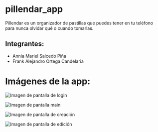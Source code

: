 # pillendar_app
Pillendar es un organizador de pastillas que puedes tener en tu teléfono para nunca olvidar qué o cuando tomarlas.
## Integrantes:
* Annia Mariel Salcedo Piña
* Frank Alejandro Ortega Candelaria
# Imágenes de la app:
![Imagen de pantalla de login](docs/imgs/login.jpeg)

![Imagen de pantalla main](docs/imgs/login.jpeg)

![Imagen de pantalla de creación ](docs/imgs/create.jpeg)

![Imagen de pantalla de edición](docs/imgs/edit.jpeg)